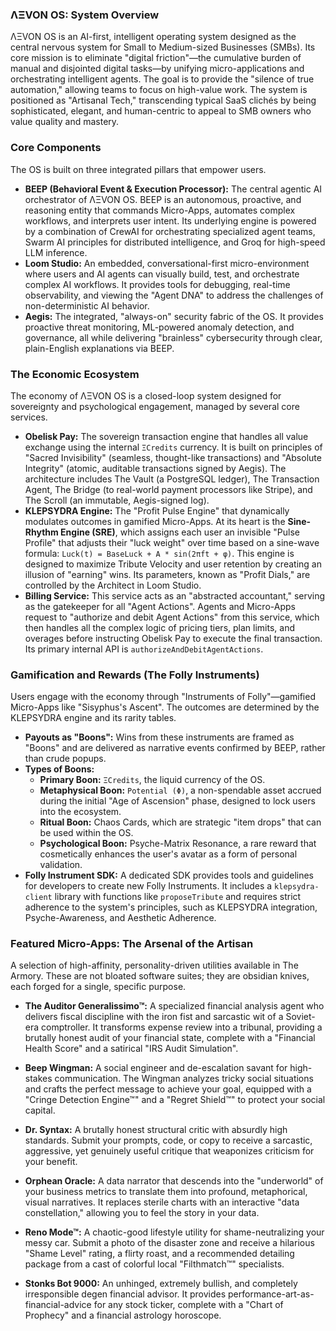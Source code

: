 ### **ΛΞVON OS: System Overview**

ΛΞVON OS is an AI-first, intelligent operating system designed as the central nervous system for Small to Medium-sized Businesses (SMBs). Its core mission is to eliminate "digital friction"—the cumulative burden of manual and disjointed digital tasks—by unifying micro-applications and orchestrating intelligent agents. The goal is to provide the "silence of true automation," allowing teams to focus on high-value work. The system is positioned as "Artisanal Tech," transcending typical SaaS clichés by being sophisticated, elegant, and human-centric to appeal to SMB owners who value quality and mastery.

### **Core Components**

The OS is built on three integrated pillars that empower users.

*   **BEEP (Behavioral Event & Execution Processor):** The central agentic AI orchestrator of ΛΞVON OS. BEEP is an autonomous, proactive, and reasoning entity that commands Micro-Apps, automates complex workflows, and interprets user intent. Its underlying engine is powered by a combination of CrewAI for orchestrating specialized agent teams, Swarm AI principles for distributed intelligence, and Groq for high-speed LLM inference.
*   **Loom Studio:** An embedded, conversational-first micro-environment where users and AI agents can visually build, test, and orchestrate complex AI workflows. It provides tools for debugging, real-time observability, and viewing the "Agent DNA" to address the challenges of non-deterministic AI behavior.
*   **Aegis:** The integrated, "always-on" security fabric of the OS. It provides proactive threat monitoring, ML-powered anomaly detection, and governance, all while delivering "brainless" cybersecurity through clear, plain-English explanations via BEEP.

### **The Economic Ecosystem**

The economy of ΛΞVON OS is a closed-loop system designed for sovereignty and psychological engagement, managed by several core services.

*   **Obelisk Pay:** The sovereign transaction engine that handles all value exchange using the internal `ΞCredits` currency. It is built on principles of "Sacred Invisibility" (seamless, thought-like transactions) and "Absolute Integrity" (atomic, auditable transactions signed by Aegis). The architecture includes The Vault (a PostgreSQL ledger), The Transaction Agent, The Bridge (to real-world payment processors like Stripe), and The Scroll (an immutable, Aegis-signed log).
*   **KLEPSYDRA Engine:** The "Profit Pulse Engine" that dynamically modulates outcomes in gamified Micro-Apps. At its heart is the **Sine-Rhythm Engine (SRE)**, which assigns each user an invisible "Pulse Profile" that adjusts their "luck weight" over time based on a sine-wave formula: `Luck(t) = BaseLuck + A * sin(2πft + φ)`. This engine is designed to maximize Tribute Velocity and user retention by creating an illusion of "earning" wins. Its parameters, known as "Profit Dials," are controlled by the Architect in Loom Studio.
*   **Billing Service:** This service acts as an "abstracted accountant," serving as the gatekeeper for all "Agent Actions". Agents and Micro-Apps request to "authorize and debit Agent Actions" from this service, which then handles all the complex logic of pricing tiers, plan limits, and overages before instructing Obelisk Pay to execute the final transaction. Its primary internal API is `authorizeAndDebitAgentActions`.

### **Gamification and Rewards (The Folly Instruments)**

Users engage with the economy through "Instruments of Folly"—gamified Micro-Apps like "Sisyphus's Ascent". The outcomes are determined by the KLEPSYDRA engine and its rarity tables.

*   **Payouts as "Boons":** Wins from these instruments are framed as "Boons" and are delivered as narrative events confirmed by BEEP, rather than crude popups.
*   **Types of Boons:**
    *   **Primary Boon:** `ΞCredits`, the liquid currency of the OS.
    *   **Metaphysical Boon:** `Potential (Φ)`, a non-spendable asset accrued during the initial "Age of Ascension" phase, designed to lock users into the ecosystem.
    *   **Ritual Boon:** Chaos Cards, which are strategic "item drops" that can be used within the OS.
    *   **Psychological Boon:** Psyche-Matrix Resonance, a rare reward that cosmetically enhances the user's avatar as a form of personal validation.
*   **Folly Instrument SDK:** A dedicated SDK provides tools and guidelines for developers to create new Folly Instruments. It includes a `klepsydra-client` library with functions like `proposeTribute` and requires strict adherence to the system's principles, such as KLEPSYDRA integration, Psyche-Awareness, and Aesthetic Adherence.

### **Featured Micro-Apps: The Arsenal of the Artisan**

A selection of high-affinity, personality-driven utilities available in The Armory. These are not bloated software suites; they are obsidian knives, each forged for a single, specific purpose.

*   **The Auditor Generalissimo™:** A specialized financial analysis agent who delivers fiscal discipline with the iron fist and sarcastic wit of a Soviet-era comptroller. It transforms expense review into a tribunal, providing a brutally honest audit of your financial state, complete with a "Financial Health Score" and a satirical "IRS Audit Simulation".

*   **Beep Wingman:** A social engineer and de-escalation savant for high-stakes communication. The Wingman analyzes tricky social situations and crafts the perfect message to achieve your goal, equipped with a "Cringe Detection Engine™" and a "Regret Shield™" to protect your social capital.

*   **Dr. Syntax:** A brutally honest structural critic with absurdly high standards. Submit your prompts, code, or copy to receive a sarcastic, aggressive, yet genuinely useful critique that weaponizes criticism for your benefit.

*   **Orphean Oracle:** A data narrator that descends into the "underworld" of your business metrics to translate them into profound, metaphorical, visual narratives. It replaces sterile charts with an interactive "data constellation," allowing you to feel the story in your data.

*   **Reno Mode™:** A chaotic-good lifestyle utility for shame-neutralizing your messy car. Submit a photo of the disaster zone and receive a hilarious "Shame Level" rating, a flirty roast, and a recommended detailing package from a cast of colorful local "Filthmatch™" specialists.

*   **Stonks Bot 9000:** An unhinged, extremely bullish, and completely irresponsible degen financial advisor. It provides performance-art-as-financial-advice for any stock ticker, complete with a "Chart of Prophecy" and a financial astrology horoscope.
